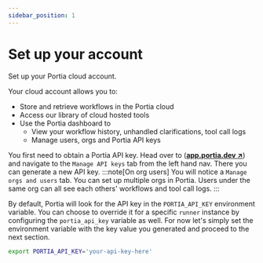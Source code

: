 ```yaml
---
sidebar_position: 1
---
```


# Set up your account
Set up your Portia cloud account.

Your cloud account allows you to:
- Store and retrieve workflows in the Portia cloud
- Access our library of cloud hosted tools
- Use the Portia dashboard to 
    - View your workflow history, unhandled clarifications, tool call logs
    - Manage users, orgs and Portia API keys

You first need to obtain a Portia API key. Head over to (<a href="https://app.porita.dev" target="_blank">**app.portia.dev ↗**</a>) and navigate to the `Manage API keys` tab from the left hand nav. There you can generate a new API key.
:::note[On org users]
You will notice a `Manage orgs and users` tab. You can set up multiple orgs in Portia. Users under the same org can all see each others' workflows and tool call logs.
:::

By default, Portia will look for the API key in the `PORTIA_API_KEY` environment variable. You can choose to override it for a specific `runner` instance by configuring the `portia_api_key` variable as well. For now let's simply set the environment variable with the key value you generated and proceed to the next section.
```bash
export PORTIA_API_KEY='your-api-key-here'
```



